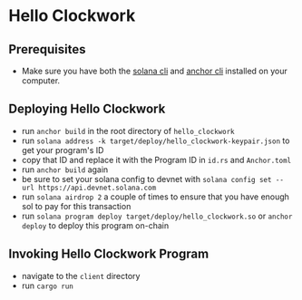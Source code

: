 # **Hello Clockwork**

## Prerequisites
- Make sure you have both the [solana cli](https://docs.solana.com/cli/install-solana-cli-tools) and [anchor cli](https://project-serum.github.io/anchor/getting-started/installation.html#build-from-source-for-other-operating-systems) installed on your computer.

## Deploying Hello Clockwork
- run `anchor build` in the root directory of `hello_clockwork`
- run `solana address -k target/deploy/hello_clockwork-keypair.json` to get your program's ID
- copy that ID and replace it with the Program ID in `id.rs` and `Anchor.toml`
- run `anchor build` again
- be sure to set your solana config to devnet with `solana config set --url https://api.devnet.solana.com`
- run `solana airdrop 2` a couple of times to ensure that you have enough sol to pay for this transaction
- run `solana program deploy target/deploy/hello_clockwork.so` or `anchor deploy` to deploy this program on-chain

## Invoking Hello Clockwork Program
- navigate to the `client` directory
- run `cargo run` 
